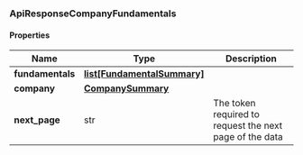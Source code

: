

[//]: # (CLASS:ApiResponseCompanyFundamentals)

[//]: # (KIND:object)

### ApiResponseCompanyFundamentals

#### Properties

[//]: # (START_DEFINITION)

Name | Type | Description
------------ | ------------- | -------------
**fundamentals** | [**list[FundamentalSummary]**](FundamentalSummary.md) |  &nbsp;
**company** | [**CompanySummary**](CompanySummary.md) |  &nbsp;
**next_page** | str | The token required to request the next page of the data &nbsp;

[//]: # (END_DEFINITION)


[//]: # (CONTAINED_CLASS:FundamentalSummary)


[//]: # (CONTAINED_CLASS:CompanySummary)



